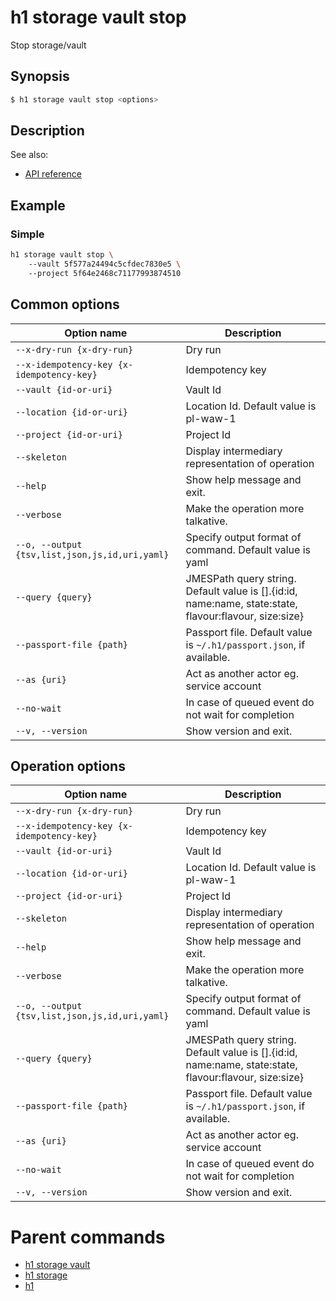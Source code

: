 
# h1 storage vault stop

Stop storage/vault

## Synopsis

```bash
$ h1 storage vault stop <options>
```

## Description

See also:

* [API reference](https://api.hyperone.com/v2/docs#operation/storage_project_vault_stop)

## Example


### Simple

```bash
h1 storage vault stop \ 
	--vault 5f577a24494c5cfdec7830e5 \ 
	--project 5f64e2468c71177993874510
```

## Common options

| Option name                                        | Description                                                                                               |
| -------------------------------------------------- | --------------------------------------------------------------------------------------------------------- |
| ```--x-dry-run {x-dry-run}```                      | Dry run                                                                                                   |
| ```--x-idempotency-key {x-idempotency-key}```      | Idempotency key                                                                                           |
| ```--vault {id-or-uri}```                          | Vault Id                                                                                                  |
| ```--location {id-or-uri}```                       | Location Id. Default value is pl-waw-1                                                                    |
| ```--project {id-or-uri}```                        | Project Id                                                                                                |
| ```--skeleton```                                   | Display intermediary representation of operation                                                          |
| ```--help```                                       | Show help message and exit.                                                                               |
| ```--verbose```                                    | Make the operation more talkative.                                                                        |
| ```--o, --output {tsv,list,json,js,id,uri,yaml}``` | Specify output format of command. Default value is yaml                                                   |
| ```--query {query}```                              | JMESPath query string. Default value is [].\{id:id, name:name, state:state, flavour:flavour, size:size\}  |
| ```--passport-file {path}```                       | Passport file. Default value is ```~/.h1/passport.json```, if available.                                  |
| ```--as {uri}```                                   | Act as another actor eg. service account                                                                  |
| ```--no-wait```                                    | In case of queued event do not wait for completion                                                        |
| ```--v, --version```                               | Show version and exit.                                                                                    |

## Operation options

| Option name                                        | Description                                                                                               |
| -------------------------------------------------- | --------------------------------------------------------------------------------------------------------- |
| ```--x-dry-run {x-dry-run}```                      | Dry run                                                                                                   |
| ```--x-idempotency-key {x-idempotency-key}```      | Idempotency key                                                                                           |
| ```--vault {id-or-uri}```                          | Vault Id                                                                                                  |
| ```--location {id-or-uri}```                       | Location Id. Default value is pl-waw-1                                                                    |
| ```--project {id-or-uri}```                        | Project Id                                                                                                |
| ```--skeleton```                                   | Display intermediary representation of operation                                                          |
| ```--help```                                       | Show help message and exit.                                                                               |
| ```--verbose```                                    | Make the operation more talkative.                                                                        |
| ```--o, --output {tsv,list,json,js,id,uri,yaml}``` | Specify output format of command. Default value is yaml                                                   |
| ```--query {query}```                              | JMESPath query string. Default value is [].\{id:id, name:name, state:state, flavour:flavour, size:size\}  |
| ```--passport-file {path}```                       | Passport file. Default value is ```~/.h1/passport.json```, if available.                                  |
| ```--as {uri}```                                   | Act as another actor eg. service account                                                                  |
| ```--no-wait```                                    | In case of queued event do not wait for completion                                                        |
| ```--v, --version```                               | Show version and exit.                                                                                    |

# Parent commands

* [h1 storage vault](./../README.md)
* [h1 storage](./../../README.md)
* [h1](./../../../README.md)
